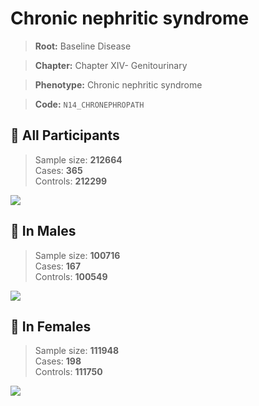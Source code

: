 # Chronic nephritic syndrome

> **Root:** Baseline Disease  

> **Chapter:** Chapter XIV- Genitourinary  

> **Phenotype:** Chronic nephritic syndrome  

> **Code:** `N14_CHRONEPHROPATH`

## 🧪 All Participants  
> Sample size: **212664**  
> Cases: **365**  
> Controls: **212299**
<img src="/Disease/Figures/ALL/Incidence/N14_CHRONEPHROPATH.png"/>
<CsvTable src="/public/Disease/Data/ALL/Incidence/COX_N14_CHRONEPHROPATH.csv" label="🔍 View full results" />

## 👨 In Males  
> Sample size: **100716**  
> Cases: **167**  
> Controls: **100549**
<img src="/Disease/Figures/Male/Incidence/N14_CHRONEPHROPATH.png"/>
<CsvTable src="/public/Disease/Data/Male/Incidence/COX_N14_CHRONEPHROPATH.csv" label="🔍 View full results" />

## 👩 In Females  
> Sample size: **111948**  
> Cases: **198**  
> Controls: **111750**
<img src="/Disease/Figures/Female/Incidence/N14_CHRONEPHROPATH.png"/>
<CsvTable src="/public/Disease/Data/Female/Incidence/COX_N14_CHRONEPHROPATH.csv" label="🔍 View full results" />
